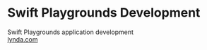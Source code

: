 # Swift Playgrounds Development

Swift Playgrounds application development  
[lynda.com](http://lynda.com)
